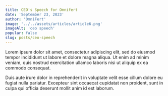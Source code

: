 ```yaml
---
title: CEO's Speech for Omnifert
date: 'September 23, 2023'
author: 'OmniFert'
image: '../../assets/articles/article6.png'
imageAlt: 'ceo speech'
popular: false
slug: posts/ceo-speech
---
```


Lorem ipsum dolor sit amet, consectetur adipiscing elit, sed do eiusmod tempor incididunt ut labore et dolore magna aliqua. Ut enim ad minim veniam, quis nostrud exercitation ullamco laboris nisi ut aliquip ex ea commodo consequat.

Duis aute irure dolor in reprehenderit in voluptate velit esse cillum dolore eu fugiat nulla pariatur. Excepteur sint occaecat cupidatat non proident, sunt in culpa qui officia deserunt mollit anim id est laborum.
